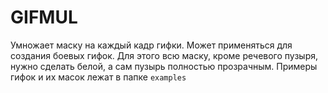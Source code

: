 # GIFMUL

Умножает маску на каждый кадр гифки. Может применяться для создания боевых гифок. Для этого всю маску, кроме речевого пузыря, нужно сделать белой, а сам пузырь полностью прозрачным. Примеры гифок и их масок лежат в папке `examples`